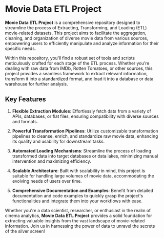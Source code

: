 # Movie Data ETL Project

**Movie Data ETL Project** is a comprehensive repository designed to streamline the process of Extracting, Transforming, and Loading (ETL) movie-related datasets. This project aims to facilitate the aggregation, cleaning, and organization of diverse movie data from various sources, empowering users to efficiently manipulate and analyze information for their specific needs.

Within this repository, you'll find a robust set of tools and scripts meticulously crafted for each stage of the ETL process. Whether you're dealing with raw data from IMDb, Rotten Tomatoes, or other sources, this project provides a seamless framework to extract relevant information, transform it into a standardized format, and load it into a database or data warehouse for further analysis.

## Key Features

1. **Flexible Extraction Modules**: Effortlessly fetch data from a variety of APIs, databases, or flat files, ensuring compatibility with diverse sources and formats.

2. **Powerful Transformation Pipelines**: Utilize customizable transformation pipelines to cleanse, enrich, and standardize raw movie data, enhancing its quality and usability for downstream tasks.

3. **Automated Loading Mechanisms**: Streamline the process of loading transformed data into target databases or data lakes, minimizing manual intervention and maximizing efficiency.

4. **Scalable Architecture**: Built with scalability in mind, this project is suitable for handling large volumes of movie data, accommodating the evolving needs of users over time.

5. **Comprehensive Documentation and Examples**: Benefit from detailed documentation and code examples to quickly grasp the project's functionalities and integrate them into your workflows with ease.

Whether you're a data scientist, researcher, or enthusiast in the realm of cinema analytics, **Movie Data ETL Project** provides a solid foundation for extracting valuable insights from the vast landscape of movie-related information. Join us in harnessing the power of data to unravel the secrets of the silver screen!

